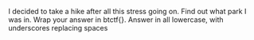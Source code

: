 I decided to take a hike after all this stress going on. Find out what park I was in. Wrap your answer in btctf{}. Answer in all lowercase, with underscores replacing spaces
